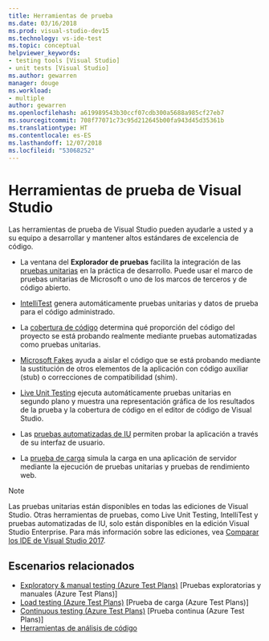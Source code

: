 ```yaml
---
title: Herramientas de prueba
ms.date: 03/16/2018
ms.prod: visual-studio-dev15
ms.technology: vs-ide-test
ms.topic: conceptual
helpviewer_keywords:
- testing tools [Visual Studio]
- unit tests [Visual Studio]
ms.author: gewarren
manager: douge
ms.workload:
- multiple
author: gewarren
ms.openlocfilehash: a619989543b30ccf07cdb300a5688a985cf27eb7
ms.sourcegitcommit: 708f77071c73c95d212645b00fa943d45d35361b
ms.translationtype: HT
ms.contentlocale: es-ES
ms.lasthandoff: 12/07/2018
ms.locfileid: "53068252"
---
```

# <a name="testing-tools-in-visual-studio"></a>Herramientas de prueba de Visual Studio

Las herramientas de prueba de Visual Studio pueden ayudarle a usted y a su equipo a desarrollar y mantener altos estándares de excelencia de código.

- La ventana del **Explorador de pruebas** facilita la integración de las [pruebas unitarias](../test/unit-test-your-code.md) en la práctica de desarrollo. Puede usar el marco de pruebas unitarias de Microsoft o uno de los marcos de terceros y de código abierto.

- [IntelliTest](../test/generate-unit-tests-for-your-code-with-intellitest.md) genera automáticamente pruebas unitarias y datos de prueba para el código administrado.

- La [cobertura de código](../test/using-code-coverage-to-determine-how-much-code-is-being-tested.md) determina qué proporción del código del proyecto se está probando realmente mediante pruebas automatizadas como pruebas unitarias.

- [Microsoft Fakes](../test/isolating-code-under-test-with-microsoft-fakes.md) ayuda a aislar el código que se está probando mediante la sustitución de otros elementos de la aplicación con código auxiliar (stub) o correcciones de compatibilidad (shim).

- [Live Unit Testing](../test/live-unit-testing.md) ejecuta automáticamente pruebas unitarias en segundo plano y muestra una representación gráfica de los resultados de la prueba y la cobertura de código en el editor de código de Visual Studio.

- Las [pruebas automatizadas de IU](../test/use-ui-automation-to-test-your-code.md) permiten probar la aplicación a través de su interfaz de usuario.

- La [prueba de carga](../test/quickstart-create-a-load-test-project.md) simula la carga en una aplicación de servidor mediante la ejecución de pruebas unitarias y pruebas de rendimiento web.

> [!NOTE]
> Las pruebas unitarias están disponibles en todas las ediciones de Visual Studio. Otras herramientas de pruebas, como Live Unit Testing, IntelliTest y pruebas automatizadas de IU, solo están disponibles en la edición Visual Studio Enterprise. Para más información sobre las ediciones, vea [Comparar los IDE de Visual Studio 2017](https://visualstudio.microsoft.com/vs/compare/).

## <a name="related-scenarios"></a>Escenarios relacionados

* [Exploratory & manual testing (Azure Test Plans)](/azure/devops/test/index?view=vsts) [Pruebas exploratorias y manuales (Azure Test Plans)]
* [Load testing (Azure Test Plans)](/azure/devops/test/load-test/index?view=vsts) [Prueba de carga (Azure Test Plans)]
* [Continuous testing (Azure Test Plans)](/azure/devops/pipelines/test/getting-started-with-continuous-testing?view=vsts) [Prueba continua (Azure Test Plans)]
* [Herramientas de análisis de código](../code-quality/analyzing-application-quality-by-using-code-analysis-tools.md)
